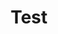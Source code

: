 ---
layout: tag-list
type: tag
title: Test
slug: test
category: tech
order: 100
sidebar: false
description: >
    Test
---